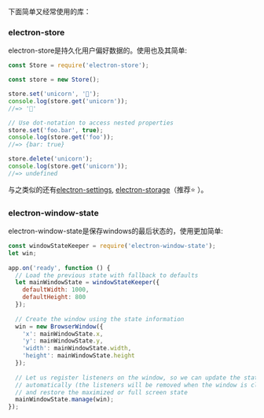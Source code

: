 下面简单又经常使用的库：

### electron-store

electron-store是持久化用户偏好数据的。使用也及其简单:

```js
const Store = require('electron-store');

const store = new Store();

store.set('unicorn', '🦄');
console.log(store.get('unicorn'));
//=> '🦄'

// Use dot-notation to access nested properties
store.set('foo.bar', true);
console.log(store.get('foo'));
//=> {bar: true}

store.delete('unicorn');
console.log(store.get('unicorn'));
//=> undefined
```

与之类似的还有[electron-settings](https://github.com/nathanbuchar/electron-settings), [electron-storage](https://github.com/electron-userland/electron-json-storage)（推荐:star: ）。

### electron-window-state

electron-window-state是保存windows的最后状态的，使用更加简单:

```js
const windowStateKeeper = require('electron-window-state');
let win;
 
app.on('ready', function () {
  // Load the previous state with fallback to defaults
  let mainWindowState = windowStateKeeper({
    defaultWidth: 1000,
    defaultHeight: 800
  });
 
  // Create the window using the state information
  win = new BrowserWindow({
    'x': mainWindowState.x,
    'y': mainWindowState.y,
    'width': mainWindowState.width,
    'height': mainWindowState.height
  });
 
  // Let us register listeners on the window, so we can update the state
  // automatically (the listeners will be removed when the window is closed)
  // and restore the maximized or full screen state
  mainWindowState.manage(win);
});
```



